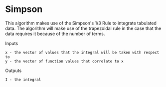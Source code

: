 # Simpson
This algorithm makes use of the Simpson's 1/3 Rule to integrate tabulated data. The algorithm will make use of the trapezoidal rule in the case that the data requires it because of the number of terms.

Inputs

    x - the vector of values that the integral will be taken with respect to
    y - the vector of function values that correlate to x
    
Outputs

    I - the integral
